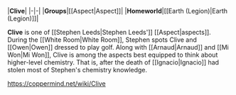 |**Clive**|
|-|-|
|**Groups**|[[Aspect\|Aspect]]|
|**Homeworld**|[[Earth (Legion)\|Earth (Legion)]]|

**Clive** is one of [[Stephen Leeds\|Stephen Leeds']] [[Aspect\|aspects]].
During the [[White Room\|White Room]], Stephen spots Clive and [[Owen\|Owen]] dressed to play golf.
Along with [[Arnaud\|Arnaud]] and [[Mi Won\|Mi Won]], Clive is among the aspects best equipped to think about higher-level chemistry. That is, after the death of [[Ignacio\|Ignacio]] had stolen most of Stephen's chemistry knowledge.



https://coppermind.net/wiki/Clive